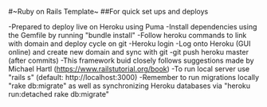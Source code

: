 #~Ruby on Rails Template~
##For quick set ups and deploys


-Prepared to deploy live on Heroku using Puma
-Install dependencies using the Gemfile by running "bundle install"
-Follow heroku commands to link with domain and deploy cycle on git
  -Heroku login
  -Log onto Heroku (GUI online) and create new domain and sync with git
  -git push heroku master (after commits)
-This framework buid closely follows suggestions made by Michael Hartl (https://www.railstutorial.org/book)
-To run local server use "rails s" (default: http://localhost:3000)
-Remember to run migrations locally "rake db:migrate" as well as synchronizing Heroku databases via "heroku run:detached rake db:migrate"





